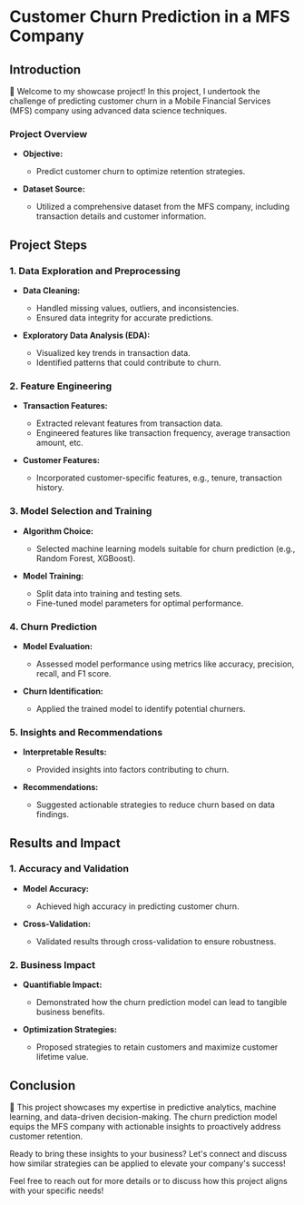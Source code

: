 # Customer Churn Prediction in a MFS Company

## Introduction

🚀 Welcome to my showcase project! In this project, I undertook the challenge of predicting customer churn in a Mobile Financial Services (MFS) company using advanced data science techniques.

### Project Overview

- **Objective:**
  - Predict customer churn to optimize retention strategies.

- **Dataset Source:**
  - Utilized a comprehensive dataset from the MFS company, including transaction details and customer information.

## Project Steps

### 1. Data Exploration and Preprocessing

- **Data Cleaning:**
  - Handled missing values, outliers, and inconsistencies.
  - Ensured data integrity for accurate predictions.

- **Exploratory Data Analysis (EDA):**
  - Visualized key trends in transaction data.
  - Identified patterns that could contribute to churn.

### 2. Feature Engineering

- **Transaction Features:**
  - Extracted relevant features from transaction data.
  - Engineered features like transaction frequency, average transaction amount, etc.

- **Customer Features:**
  - Incorporated customer-specific features, e.g., tenure, transaction history.

### 3. Model Selection and Training

- **Algorithm Choice:**
  - Selected machine learning models suitable for churn prediction (e.g., Random Forest, XGBoost).

- **Model Training:**
  - Split data into training and testing sets.
  - Fine-tuned model parameters for optimal performance.

### 4. Churn Prediction

- **Model Evaluation:**
  - Assessed model performance using metrics like accuracy, precision, recall, and F1 score.

- **Churn Identification:**
  - Applied the trained model to identify potential churners.

### 5. Insights and Recommendations

- **Interpretable Results:**
  - Provided insights into factors contributing to churn.

- **Recommendations:**
  - Suggested actionable strategies to reduce churn based on data findings.

## Results and Impact

### 1. Accuracy and Validation

- **Model Accuracy:**
  - Achieved high accuracy in predicting customer churn.

- **Cross-Validation:**
  - Validated results through cross-validation to ensure robustness.

### 2. Business Impact

- **Quantifiable Impact:**
  - Demonstrated how the churn prediction model can lead to tangible business benefits.

- **Optimization Strategies:**
  - Proposed strategies to retain customers and maximize customer lifetime value.

## Conclusion

🎉 This project showcases my expertise in predictive analytics, machine learning, and data-driven decision-making. The churn prediction model equips the MFS company with actionable insights to proactively address customer retention.

Ready to bring these insights to your business? Let's connect and discuss how similar strategies can be applied to elevate your company's success!

Feel free to reach out for more details or to discuss how this project aligns with your specific needs!

